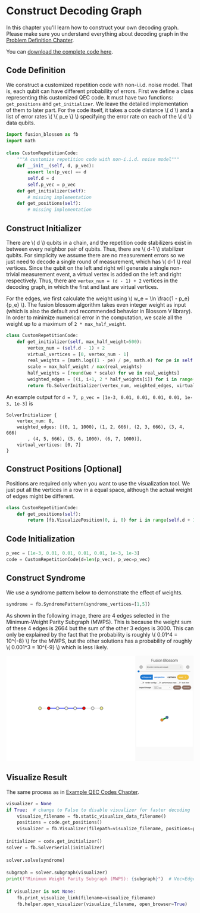 # Construct Decoding Graph

In this chapter you'll learn how to construct your own decoding graph.
Please make sure you understand everything about decoding graph in the [Problem Definition Chapter](../problem_definition.md).

You can [download the complete code here](./construct-decoding-graph.py).

## Code Definition

We construct a customized repetition code with non-i.i.d. noise model.
That is, each qubit can have different probability of errors.
First we define a class representing this customized QEC code.
It must have two functions: `get_positions` and `get_initializer`.
We leave the detailed implementation of them to later part.
For the code itself, it takes a code distance \\( d \\) and a list of error rates \\( \\{ p_e \\} \\) specifying the error rate on each of the \\( d \\) data qubits.

```python
import fusion_blossom as fb
import math

class CustomRepetitionCode:
    """A customize repetition code with non-i.i.d. noise model"""
    def __init__(self, d, p_vec):
        assert len(p_vec) == d
        self.d = d
        self.p_vec = p_vec
    def get_initializer(self):
        # missing implementation
    def get_positions(self):
        # missing implementation
```

## Construct Initializer

There are \\( d \\) qubits in a chain, and the repetition code stabilizers exist in between every neighbor pair of qubits.
Thus, there are \\( d-1 \\) stabilizer qubits.
For simplicity we assume there are no measurement errors so we just need to decode a single round of measurement, which has \\( d-1 \\) real vertices.
Since the qubit on the left and right will generate a single non-trivial measurement event, a virtual vertex is added on the left and right respectively.
Thus, there are `vertex_num = (d - 1) + 2` vertices in the decoding graph, in which the first and last are virtual vertices.

For the edges, we first calculate the weight using \\( w_e = \ln \frac{1 - p_e}{p_e} \\).
The fusion blossom algorithm takes even integer weight as input (which is also the default and recommended behavior in Blossom V library).
In order to minimize numerical error in the computation, we scale all the weight up to a maximum of `2 * max_half_weight`.

```python
class CustomRepetitionCode:
    def get_initializer(self, max_half_weight=500):
        vertex_num = (self.d - 1) + 2
        virtual_vertices = [0, vertex_num - 1]
        real_weights = [math.log((1 - pe) / pe, math.e) for pe in self.p_vec]
        scale = max_half_weight / max(real_weights)
        half_weights = [round(we * scale) for we in real_weights]
        weighted_edges = [(i, i+1, 2 * half_weights[i]) for i in range(vertex_num-1)]
        return fb.SolverInitializer(vertex_num, weighted_edges, virtual_vertices)
```

An example output for `d = 7, p_vec = [1e-3, 0.01, 0.01, 0.01, 0.01, 1e-3, 1e-3]` is

```
SolverInitializer {
    vertex_num: 8,
    weighted_edges: [(0, 1, 1000), (1, 2, 666), (2, 3, 666), (3, 4, 666)
        , (4, 5, 666), (5, 6, 1000), (6, 7, 1000)],
    virtual_vertices: [0, 7]
}
```

## Construct Positions [Optional]

Positions are required only when you want to use the visualization tool.
We just put all the vertices in a row in a equal space, although the actual weight of edges might be different.

```python
class CustomRepetitionCode:
    def get_positions(self):
        return [fb.VisualizePosition(0, i, 0) for i in range(self.d + 1)]
```

## Code Initialization

```python
p_vec = [1e-3, 0.01, 0.01, 0.01, 0.01, 1e-3, 1e-3]
code = CustomRepetitionCode(d=len(p_vec), p_vec=p_vec)
```

## Construct Syndrome

We use a syndrome pattern below to demonstrate the effect of weights.

```python
syndrome = fb.SyndromePattern(syndrome_vertices=[1,5])
```

As shown in the following image, there are 4 edges selected in the Minimum-Weight Parity Subgraph (MWPS).
This is because the weight sum of these 4 edges is 2664 but the sum of the other 3 edges is 3000.
This can only be explained by the fact that the probability is roughly \\( 0.01^4 = 10^{-8} \\) for the MWPS, but the other solutions has a probability of roughly \\( 0.001^3 = 10^{-9} \\) which is less likely.

![](../img/construct-decoding-graph.png)

## Visualize Result

The same process as in [Example QEC Codes Chapter](./example-qec-codes.md).

```python
visualizer = None
if True:  # change to False to disable visualizer for faster decoding
    visualize_filename = fb.static_visualize_data_filename()
    positions = code.get_positions()
    visualizer = fb.Visualizer(filepath=visualize_filename, positions=positions)

initializer = code.get_initializer()
solver = fb.SolverSerial(initializer)

solver.solve(syndrome)

subgraph = solver.subgraph(visualizer)
print(f"Minimum Weight Parity Subgraph (MWPS): {subgraph}")  # Vec<EdgeIndex>

if visualizer is not None:
    fb.print_visualize_link(filename=visualize_filename)
    fb.helper.open_visualizer(visualize_filename, open_browser=True)

```
